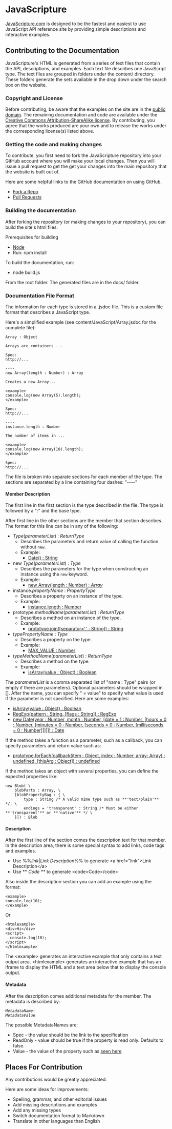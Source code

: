 # JavaScripture

[JavaScripture.com](http://www.javascripture.com) is designed to be
the fastest and easiest to use JavaScript API reference site by
providing simple descriptions and interactive examples.

## Contributing to the Documentation

JavaScripture's HTML is generated from a series of text files that
contain the API, descriptions, and examples. Each text file describes
one JavaScript type. The text files are grouped in folders under the
content/ directory. These folders generate the sets available in the
drop down under the search box on the website.

### Copyright and License

Before contributing, be aware that the examples on the site are
in the [public domain](http://creativecommons.org/publicdomain/zero/1.0/).
The remaining documentation and code are available under the
[Creative Commons Attribution-ShareAlike license](http://creativecommons.org/licenses/by-sa/2.5/).
By contributing, you agree that the works produced are your own and
to release the works under the corresponding license(s) listed above.

### Getting the code and making changes

To contribute, you first need to fork the JavaScripture repository into
your GitHub account where you will make your local changes. Then
you will issue a pull request to get the get your changes into the main
repository that the website is built out of.

Here are some helpful links to the GitHub documentation on using GitHub.

- [Fork a Repo](https://help.github.com/articles/fork-a-repo)
- [Pull Requests](https://help.github.com/articles/using-pull-requests)

### Building the documentation

After forking the repository (or making changes to your repository), you can
build the site's html files.

Prerequisites for building

- [Node](http://nodejs.org/download/)
- Run: npm install

To build the documentation, run:

- node build.js

From the root folder. The generated files are in the docs/ folder.

### Documentation File Format

The information for each type is stored in a .jsdoc file. This is a
custom file format that describes a JavaScript type.

Here's a simplified example (see content/JavaScript/Array.jsdoc for the complete file):

    Array : Object

    Arrays are containers ...

    Spec:
    http://...

    ----
    new Array(length : Number) : Array

    Creates a new Array...

    <example>
    console.log(new Array(5).length);
    </example>

    Spec:
    http://...

    ----
    instance.length : Number

    The number of items in ...

    <example>
    console.log(new Array(10).length);
    </example>

    Spec:
    http://...

The file is broken into separate sections for each member of the type.
The sections are separated by a line containing four dashes: "----"

#### Member Description

The first line in the first section is the type described in the file.
The type is followed by a ":" and the base type.

After first line in the other sections are the member that section describes. The format for this line can be in any of the following:

- _Type_(_parameterList_) : _ReturnType_
  - Describes the parameters and return value of calling the function without `new`.
  - Example:
    - [Date() : String](http://www.javascripture.com/Date#Date)
- new _Type_(_parameterList_) : _Type_
  - Describes the parameters for the type when constructing an instance using the `new` keyword.
  - Example:
    - [new Array(length : Number) : _Array_](http://www.javascripture.com/Array#new_Array_Number)
- instance._propertyName_ : _PropertyType_
  - Describes a property on an instance of the type.
  - Example:
    - [instance.length : Number](http://www.javascripture.com/Array#length)
- prototype._methodName_(_parameterList_) : _ReturnType_
  - Describes a method on an instance of the type.
  - Example:
    - [prototype.join(\[separator=',' : String\]) : String](http://www.javascripture.com/Array#join)
- _typePropertyName_ : _Type_
  - Describes a property on the type.
  - Example:
    - [MAX_VALUE : Number](http://www.javascripture.com/Number#MAX_VALUE)
- _typeMethodName_(_parameterList_) : _ReturnType_
  - Describes a method on the type.
  - Example:
    - [isArray(value : Object) : Boolean](http://www.javascripture.com/Array#isArray)

The _parameterList_ is a comma separated list of "name : Type" pairs (or empty if there are parameters). Optional parameters should be wrapped in []. After the name, you can specify " = value" to specify what value is used if the parameter is not specified. Here are some examples:

- [isArray(value : Object) : Boolean](http://www.javascripture.com/Array#isArray)
- [RegExp(pattern : String, \[flags : String\]) : RegExp](http://www.javascripture.com/RegExp#RegExp_String_String)
- [new Date(year : Number, month : Number, \[date = 1 : Number, \[hours = 0 : Number, \[minutes = 0 : Number, \[seconds = 0 : Number, \[milliseconds = 0 : Number\]\]\]\]\]) : Date](http://www.javascripture.com/Date#new_Date_Number_Number_Number_Number_Number_Number_Number)

If the method takes a function as a parameter, such as a callback, you can specify parameters and return value such as:

- [prototype.forEach(callback(item : Object, index : Number, array: Array) : undefined, \[thisArg : Object\]) : undefined](http://www.javascripture.com/Array#forEach)

If the method takes an object with several properties, you can define the expected properties like:

    new Blob( \
        blobParts : Array, \
        [blobPropertyBag : { \
            type : String /* A valid mime type such as **'text/plain'** */, \
            endings = 'transparent' : String /* Must be either **'transparent'** or **'native'** */ \
        }]) : Blob

#### Description

After the first line of the section comes the description text for that
member. In the description area, there is some special syntax to add
links, code tags and examples.

- Use %%_link_|_Link Description_%% to generate &lt;a href="link"&gt;Link Description&lt;/a&gt;
- Use \*\* _Code_ \*\* to generate &lt;code&gt;Code&lt;/code&gt;

Also inside the description section you can add an example using the format:

    <example>
    console.log(10);
    </example>

Or

    <htmlexample>
    <div>Hi</div>
    <script>
      console.log(10);
    </script>
    </htmlexample>

The &lt;example&gt; generates an interactive example that only contains
a text output area. &lt;htmlexample&gt; generates an interactive
example that has an iframe to display the HTML and a text area below
that to display the console output.

#### Metadata

After the description comes additional metadata for the member. The metadata is described by:

<pre><code><em>MetadataName</em>:
<em>MetadataValue</em>
</code></pre>

The possible MetadataNames are:

- Spec - the value should be the link to the specification
- ReadOnly - value should be true if the property is read only. Defaults to false.
- Value - the value of the property such as [seen here](http://www.javascripture.com/XMLHttpRequest#DONE)

## Places For Contribution

Any contributions would be greatly appreciated.

Here are some ideas for improvements:

- Spelling, grammar, and other editorial issues
- Add missing descriptions and examples
- Add any missing types
- Switch documentation format to Markdown
- Translate in other languages than English
